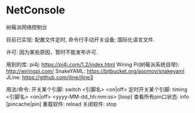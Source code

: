 # NetConsole
树莓派网络控制台

目前已实现: 配置文件定时, 命令行手动开关设备; 国际化语言文件.

许可:
因为某些原因，暂时不能发布许可.

用到的库:
pi4j: https://pi4j.com/1.2/index.html
Wiring Pi(树莓派系统自带): http://wiringpi.com/
SnakeYAML: https://bitbucket.org/asomov/snakeyaml
JLine: https://github.com/jline/jline3

用法/命令:
开关某个引脚: switch <引脚名> <on|off>
定时开关某个引脚: timing <引脚名> <on|off> <yyyy-MM-dd_hh:mm:ss> [loop]
查看所有pin口状态: info [pincache|pin]
重载软件: reload
关闭软件: stop
